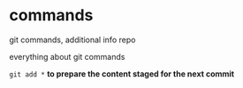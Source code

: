# commands
git commands, additional info repo

everything about git commands

`git add *` **to prepare the content staged for the next commit**
